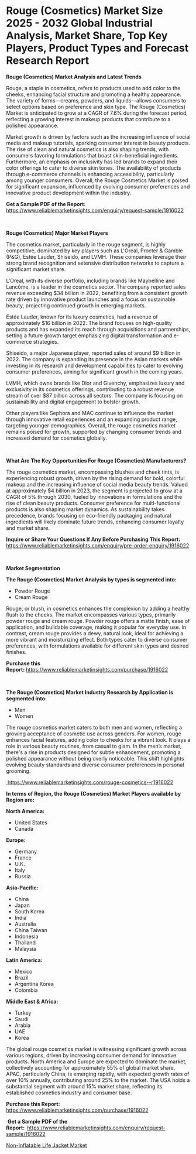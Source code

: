 <p><h1>Rouge (Cosmetics) Market Size 2025 - 2032 Global Industrial Analysis, Market Share, Top Key Players, Product Types and Forecast Research Report</h1></p><p><strong>Rouge (Cosmetics) Market Analysis and Latest Trends</strong></p>
<p><p>Rouge, a staple in cosmetics, refers to products used to add color to the cheeks, enhancing facial structure and promoting a healthy appearance. The variety of forms—creams, powders, and liquids—allows consumers to select options based on preference and skin type. The Rouge (Cosmetics) Market is anticipated to grow at a CAGR of 7.6% during the forecast period, reflecting a growing interest in makeup products that contribute to a polished appearance.</p><p>Market growth is driven by factors such as the increasing influence of social media and makeup tutorials, sparking consumer interest in beauty products. The rise of clean and natural cosmetics is also shaping trends, with consumers favoring formulations that boast skin-beneficial ingredients. Furthermore, an emphasis on inclusivity has led brands to expand their color offerings to cater to diverse skin tones. The availability of products through e-commerce channels is enhancing accessibility, particularly among younger consumers. Overall, the Rouge Cosmetics Market is poised for significant expansion, influenced by evolving consumer preferences and innovative product development within the industry.</p></p>
<p><strong>Get a Sample PDF of the Report:&nbsp;</strong> <a href="https://www.reliablemarketinsights.com/enquiry/request-sample/1916022?utm_campaign=3559&utm_medium=2&utm_source=Github&utm_content=ia&utm_term=06042025&utm_id=rouge-cosmetics">https://www.reliablemarketinsights.com/enquiry/request-sample/1916022</a></p>
<p>&nbsp;</p>
<p><strong>Rouge (Cosmetics) Major Market Players</strong></p>
<p><p>The cosmetics market, particularly in the rouge segment, is highly competitive, dominated by key players such as L'Oreal, Procter & Gamble (P&G), Estée Lauder, Shiseido, and LVMH. These companies leverage their strong brand recognition and extensive distribution networks to capture a significant market share.</p><p>L'Oreal, with its diverse portfolio, including brands like Maybelline and Lancôme, is a leader in the cosmetics sector. The company reported sales revenue exceeding $34 billion in 2022, benefiting from a consistent growth rate driven by innovative product launches and a focus on sustainable beauty, projecting continued growth in emerging markets.</p><p>Estée Lauder, known for its luxury cosmetics, had a revenue of approximately $16 billion in 2022. The brand focuses on high-quality products and has expanded its reach through acquisitions and partnerships, setting a future growth target emphasizing digital transformation and e-commerce strategies.</p><p>Shiseido, a major Japanese player, reported sales of around $9 billion in 2022. The company is expanding its presence in the Asian markets while investing in its research and development capabilities to cater to evolving consumer preferences, aiming for significant growth in the coming years.</p><p>LVMH, which owns brands like Dior and Givenchy, emphasizes luxury and exclusivity in its cosmetics offerings, contributing to a robust revenue stream of over $87 billion across all sectors. The company is focusing on sustainability and digital engagement to bolster growth.</p><p>Other players like Sephora and MAC continue to influence the market through innovative retail experiences and an expanding product range, targeting younger demographics. Overall, the rouge cosmetics market remains poised for growth, supported by changing consumer trends and increased demand for cosmetics globally.</p></p>
<p>&nbsp;</p>
<p><strong>What Are The Key Opportunities For Rouge (Cosmetics) Manufacturers?</strong></p>
<p><p>The rouge cosmetics market, encompassing blushes and cheek tints, is experiencing robust growth, driven by the rising demand for bold, colorful makeup and the increasing influence of social media beauty trends. Valued at approximately $4 billion in 2023, the segment is projected to grow at a CAGR of 5% through 2030, fueled by innovations in formulations and the rise of clean beauty products. Consumer preference for multi-functional products is also shaping market dynamics. As sustainability takes precedence, brands focusing on eco-friendly packaging and natural ingredients will likely dominate future trends, enhancing consumer loyalty and market share.</p></p>
<p><strong>Inquire or Share Your Questions If Any Before Purchasing This Report:</strong> <a href="https://www.reliablemarketinsights.com/enquiry/pre-order-enquiry/1916022?utm_campaign=3559&utm_medium=2&utm_source=Github&utm_content=ia&utm_term=06042025&utm_id=rouge-cosmetics">https://www.reliablemarketinsights.com/enquiry/pre-order-enquiry/1916022</a></p>
<p>&nbsp;</p>
<p><strong>Market Segmentation</strong></p>
<p><strong>The Rouge (Cosmetics) Market Analysis by types is segmented into:</strong></p>
<p><ul><li>Powder Rouge</li><li>Cream Rouge</li></ul></p>
<p><p>Rouge, or blush, in cosmetics enhances the complexion by adding a healthy flush to the cheeks. The market encompasses various types, primarily powder rouge and cream rouge. Powder rouge offers a matte finish, ease of application, and buildable coverage, making it popular for everyday use. In contrast, cream rouge provides a dewy, natural look, ideal for achieving a more vibrant and moisturizing effect. Both types cater to diverse consumer preferences, with formulations available for different skin types and desired finishes.</p></p>
<p><strong>Purchase this Report:&nbsp;</strong><a href="https://www.reliablemarketinsights.com/purchase/1916022?utm_campaign=3559&utm_medium=2&utm_source=Github&utm_content=ia&utm_term=06042025&utm_id=rouge-cosmetics">https://www.reliablemarketinsights.com/purchase/1916022</a></p>
<p>&nbsp;</p>
<p><strong>The Rouge (Cosmetics) Market Industry Research by Application is segmented into:</strong></p>
<p><ul><li>Men</li><li>Women</li></ul></p>
<p><p>The rouge cosmetics market caters to both men and women, reflecting a growing acceptance of cosmetic use across genders. For women, rouge enhances facial features, adding color to cheeks for a vibrant look. It plays a role in various beauty routines, from casual to glam. In the men’s market, there's a rise in products designed for subtle enhancement, promoting a polished appearance without being overly noticeable. This shift highlights evolving beauty standards and diverse consumer preferences in personal grooming.</p></p>
<p><a href="https://www.reliablemarketinsights.com/rouge-cosmetics--r1916022?utm_campaign=3559&utm_medium=2&utm_source=Github&utm_content=ia&utm_term=06042025&utm_id=rouge-cosmetics">&nbsp;https://www.reliablemarketinsights.com/rouge-cosmetics--r1916022</a></p>
<p><strong>In terms of Region, the Rouge (Cosmetics) Market Players available by Region are:</strong></p>
<p>
    <p> <strong> North America: </strong>
        <ul>
            <li>United States</li>
            <li>Canada</li>
        </ul>
        </p> 
    <p> <strong> Europe: </strong>
        <ul>
            <li>Germany</li>
            <li>France</li>
            <li>U.K.</li>
            <li>Italy</li>
            <li>Russia</li>
        </ul>
        </p> 
    <p> <strong> Asia-Pacific: </strong>
        <ul>
            <li>China</li>
            <li>Japan</li>
            <li>South Korea</li>
            <li>India</li>
            <li>Australia</li>
            <li>China Taiwan</li>
            <li>Indonesia</li>
            <li>Thailand</li>
            <li>Malaysia</li>
        </ul>
        </p> 
    <p> <strong> Latin America: </strong>
        <ul>
            <li>Mexico</li>
            <li>Brazil</li>
            <li>Argentina Korea</li>
            <li>Colombia</li>
        </ul>
        </p> 
    <p> <strong> Middle East & Africa: </strong>
        <ul>
            <li>Turkey</li>
            <li>Saudi</li>
            <li>Arabia</li>
            <li>UAE</li>
            <li>Korea</li>
        </ul>
    </p>
    </p>
<p><p>The global rouge cosmetics market is witnessing significant growth across various regions, driven by increasing consumer demand for innovative products. North America and Europe are expected to dominate the market, collectively accounting for approximately 55% of global market share. APAC, particularly China, is emerging rapidly, with expected growth rates of over 10% annually, contributing around 25% to the market. The USA holds a substantial segment with around 15% market share, reflecting its established cosmetics industry and consumer base.</p></p>
<p><strong>Purchase this Report: </strong><a href="https://www.reliablemarketinsights.com/purchase/1916022?utm_campaign=3559&utm_medium=2&utm_source=Github&utm_content=ia&utm_term=06042025&utm_id=rouge-cosmetics">https://www.reliablemarketinsights.com/purchase/1916022</a></p>
<p>&nbsp;<strong>Get a Sample PDF of the Report:&nbsp;&nbsp;</strong><a href="https://www.reliablemarketinsights.com/enquiry/request-sample/1916022?utm_campaign=3559&utm_medium=2&utm_source=Github&utm_content=ia&utm_term=06042025&utm_id=rouge-cosmetics">https://www.reliablemarketinsights.com/enquiry/request-sample/1916022</a></p>
<p><strong></strong></p>
<p><p><a href="https://github.com/siertnamba7u/Market-Research-Report-List-1/blob/main/non-inflatable-life-jacket-market.md?utm_campaign=3559&utm_medium=2&utm_source=Github&utm_content=ia&utm_term=06042025&utm_id=rouge-cosmetics">Non-Inflatable Life Jacket Market</a></p></p>